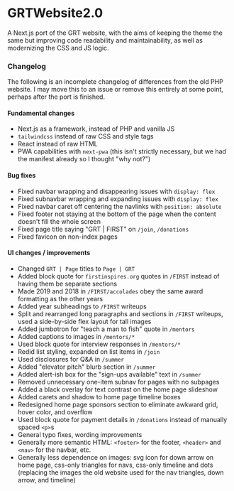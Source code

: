 # GRTWebsite2.0
A Next.js port of the GRT website, with the aims of keeping the theme the same but improving code readability and 
maintainability, as well as modernizing the CSS and JS logic.

### Changelog
The following is an incomplete changelog of differences from the old PHP website. I may move this to an issue or remove
this entirely at some point, perhaps after the port is finished.

#### Fundamental changes
- Next.js as a framework, instead of PHP and vanilla JS
- `tailwindcss` instead of raw CSS and style tags
- React instead of raw HTML
- PWA capabilities with `next-pwa` (this isn't strictly necessary, but we had the manifest already so I thought "why not?")

#### Bug fixes
- Fixed navbar wrapping and disappearing issues with `display: flex`
- Fixed subnavbar wrapping and expanding issues with `display: flex`
- Fixed navbar caret off centering the navlinks with `position: absolute`
- Fixed footer not staying at the bottom of the page when the content doesn't fill the whole screen
- Fixed page title saying "GRT | FIRST" on `/join`, `/donations`
- Fixed favicon on non-index pages

#### UI changes / improvements
- Changed `GRT | Page` titles to `Page | GRT`
- Added block quote for `firstinspires.org` quotes in `/FIRST` instead of having them be separate sections
- Made 2019 and 2018 in `/FIRST/accolades` obey the same award formatting as the other years
- Added year subheadings to `/FIRST` writeups
- Split and rearranged long paragraphs and sections in `/FIRST` writeups, used a side-by-side flex layout for tall images
- Added jumbotron for "teach a man to fish" quote in `/mentors`
- Added captions to images in `/mentors/*`
- Used block quote for interview responses in `/mentors/*`
- Redid list styling, expanded on list items in `/join`
- Used disclosures for Q&A in `/summer`
- Added "elevator pitch" blurb section in `/summer`
- Added alert-ish box for the "sign-ups available" text in `/summer`
- Removed unnecessary one-item subnav for pages with no subpages
- Added a black overlay for text contrast on the home page slideshow
- Added carets and shadow to home page timeline boxes
- Redesigned home page sponsors section to eliminate awkward grid, hover color, and overflow
- Used block quote for payment details in `/donations` instead of manually spaced `<p>`s
- General typo fixes, wording improvements
- Generally more semantic HTML: `<footer>` for the footer, `<header>` and `<nav>` for the navbar, etc.
- Generally less dependence on images: svg icon for down arrow on home page, css-only triangles for navs, css-only timeline and dots (replacing the images the old website used for the nav triangles, down arrow, and timeline)
